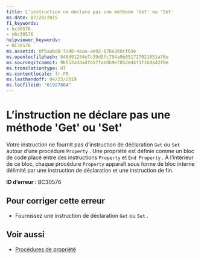```yaml
---
title: L’instruction ne déclare pas une méthode 'Get' ou 'Set'
ms.date: 07/20/2015
f1_keywords:
- bc30576
- vbc30576
helpviewer_keywords:
- BC30576
ms.assetid: 0f5aabd8-7cd0-4eaa-ae92-67be260cf63e
ms.openlocfilehash: 848d91254e7c39d5fc794a9b051717021651a76e
ms.sourcegitcommit: 9b552addadfb57fab0b9e7852ed4f1f1b8a42f8e
ms.translationtype: HT
ms.contentlocale: fr-FR
ms.lasthandoff: 04/23/2019
ms.locfileid: "61927864"
---
```

# <a name="statement-does-not-declare-a-get-or-set-method"></a>L’instruction ne déclare pas une méthode 'Get' ou 'Set'
Votre instruction ne fournit pas d’instruction de déclaration `Get` ou `Set` autour d’une procédure `Property` . Une propriété est définie comme un bloc de code placé entre des instructions `Property` et `End Property` . À l’intérieur de ce bloc, chaque procédure `Property` apparaît sous forme de bloc interne délimité par une instruction de déclaration et une instruction de fin.  
  
 **ID d’erreur :** BC30576  
  
## <a name="to-correct-this-error"></a>Pour corriger cette erreur  
  
- Fournissez une instruction de déclaration `Get` ou `Set` .  
  
## <a name="see-also"></a>Voir aussi

- [Procédures de propriété](../../visual-basic/programming-guide/language-features/procedures/property-procedures.md)
